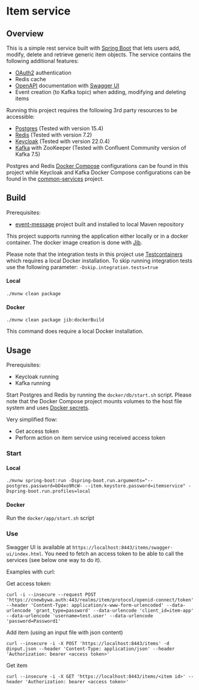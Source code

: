 # Item service

## Overview
This is a simple rest service built with [Spring Boot](https://spring.io/projects/spring-boot) that lets users add, modify, delete and retrieve generic item objects. The service contains the following additional features:

 * [OAuth2](https://oauth.net/2/) authentication
 * Redis cache
 * [OpenAPI](https://www.openapis.org/) documentation with [Swagger UI](https://swagger.io/tools/swagger-ui/)
 * Event creation (to Kafka topic) when adding, modifying and deleting items
 
Running this project requires the following 3rd party resources to be accessible:

 * [Postgres](https://www.postgresql.org/) (Tested with version 15.4)
 * [Redis](https://redis.io/) (Tested with version 7.2)
 * [Keycloak](https://www.keycloak.org/) (Tested with version 22.0.4)
 * [Kafka](https://kafka.apache.org/) with ZooKeeper (Tested with Confluent Community version of Kafka 7.5)
 
Postgres and Redis [Docker Compose](https://docs.docker.com/compose/) configurations can be found in this project while Keycloak and Kafka Docker Compose configurations can be found in the [common-services](https://github.com/cnewbywa/common-services) project.

## Build
Prerequisites:

 * [event-message](https://github.com/cnewbywa/event-message) project built and installed to local Maven repository

This project supports running the application either locally or in a docker container. The docker image creation is done with [Jib](https://github.com/GoogleContainerTools/jib).

Please note that the integration tests in this project use [Testcontainers](https://testcontainers.com/) which requires a local Docker installation. To skip running integration tests use the following parameter: `-Dskip.integration.tests=true`

#### Local
```
./mvnw clean package
```

#### Docker
```
./mvnw clean package jib:dockerBuild
```

This command does require a local Docker installation.

## Usage
Prerequisites:

 * Keycloak running
 * Kafka running

Start Postgres and Redis by running the `docker/db/start.sh` script. Please note that the Docker Compose project mounts volumes to the host file system and uses [Docker secrets](https://docs.docker.com/compose/use-secrets/).

Very simplified flow:

 * Get access token
 * Perform action on item service using received access token

### Start

#### Local
```
./mvnw spring-boot:run -Dspring-boot.run.arguments="--postgres.password=bD4xo9RcW- --item.keystore.password=itemservice" -Dspring-boot.run.profiles=local
```

#### Docker
Run the `docker/app/start.sh` script

### Use
Swagger UI is available at `https://localhost:8443/items/swagger-ui/index.html`. You need to fetch an access token to be able to call the services (see below one way to do it).

Examples with curl:

Get access token:

```
curl -i --insecure --request POST 'https://cnewbywa.auth:443/realms/item/protocol/openid-connect/token' --header 'Content-Type: application/x-www-form-urlencoded' --data-urlencode 'grant_type=password' --data-urlencode 'client_id=item-app' --data-urlencode 'username=test.user' --data-urlencode 'password=Password1'
```

Add item (using an input file with json content)

```
curl --insecure -i -X POST 'https://localhost:8443/items' -d @input.json --header 'Content-Type: application/json' --header 'Authorization: bearer <access token>'
```

Get item

```
curl --insecure -i -X GET 'https://localhost:8443/items/<item id>' --header 'Authorization: bearer <access token>'
```
